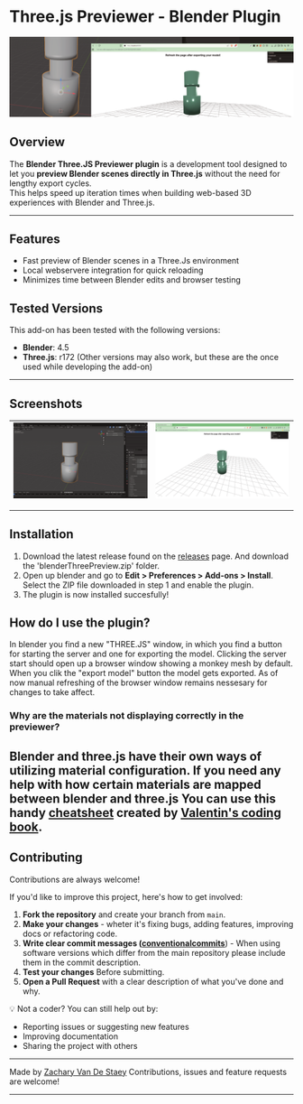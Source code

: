 # Three.js Previewer - Blender Plugin

![Blender THREE.JS Preview](.github/assets/header.png)

## Overview
The **Blender Three.JS Previewer plugin** is a development tool designed to let you **preview Blender scenes directly in Three.js** without the need for lengthy export cycles.  
This helps speed up iteration times when building web-based 3D experiences with Blender and Three.js.

---

## Features
- Fast preview of Blender scenes in a Three.Js environment
- Local webservere integration for quick reloading
- Minimizes time between Blender edits and browser testing

## Tested Versions
This add-on has been tested with the following versions:
- **Blender**: 4.5
- **Three.js**: r172
  (Other versions may also work, but these are the once used while developing the add-on)
---

## Screenshots

| ![Blender THREE.JS Preview](.github/assets/blender_interface.png) | ![Blender THREE.JS Preview](.github/assets/previewer.png) |
|------------------------------------------------------|----|

---
## Installation
1. Download the latest release found on the [releases](https://github.com/ZacharyPlayss/blender-three-js-preview/releases) page.
And download the 'blenderThreePreview.zip' folder.
2. Open up blender and go to **Edit > Preferences > Add-ons > Install**. Select the ZIP file downloaded in step 1 and enable the plugin.
3. The plugin is now installed succesfully!

## How do I use the plugin?
In blender you find a new "THREE.JS" window, in which you find a button for starting the server and one for exporting the model. 
Clicking the server start should open up a browser window showing a monkey mesh by default. When you clik the "export model" button the model gets exported. 
As of now manual refreshing of the browser window remains nessesary for changes to take affect.

### Why are the materials not displaying correctly in the previewer?
Blender and three.js have their own ways of utilizing material configuration. If you need any help with how certain materials are mapped between blender and three.js
You can use this handy [cheatsheet](https://cdn.pixel-capture.com/assets/images/blender_to_threejs_cheatsheet.png) created by [Valentin's coding book](https://www.youtube.com/@ValentinCoding).
---

## Contributing
Contributions are always welcome!

If you'd like to improve this project, here's how to get involved:
1. **Fork the repository** and create your branch from `main`.
2. **Make your changes** - wheter it's fixing bugs, adding features, improving docs or refactoring code.
3. **Write clear commit messages ([conventionalcommits](https://www.conventionalcommits.org/en/v1.0.0/)**) - When using software versions which differ from the main repository please include them in the commit description.
4. **Test your changes** Before submitting.
5. **Open a Pull Request** with a clear description of what you've done and why.

💡 Not a coder? 
You can still help out by:
- Reporting issues or suggesting new features
- Improving documentation
- Sharing the project with others

---

Made by [Zachary Van De Staey](https://github.com/ZacharyPlayss)
Contributions, issues and feature requests are welcome!

---